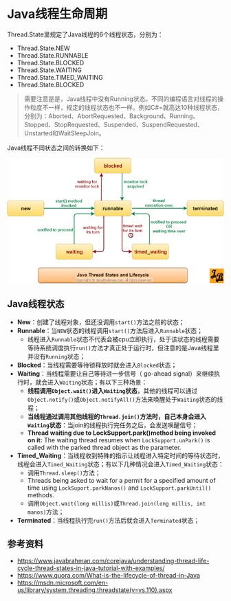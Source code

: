 # Java线程生命周期

Thread.State里规定了Java线程的6个线程状态，分别为：

* Thread.State.NEW
* Thread.State.RUNNABLE
* Thread.State.BLOCKED
* Thread.State.WAITING
* Thread.State.TIMED_WAITING
* Thread.State.BLOCKED

> 需要注意是是，Java线程中没有Running状态。不同的编程语言对线程的操作粒度不一样，规定的线程状态也不一样。例如C#=就高达10种线程状态，分别为：Aborted、AbortRequested、Background、Running、Stopped、StopRequested、Suspended、SuspendRequested、Unstarted和WaitSleepJoin。

Java线程不同状态之间的转换如下：

![Java线程生命周期](img/ThreadStatesLifeCycle.png)



## Java线程状态

- **New**：创建了线程对象，但还没调用`start()`方法之前的状态；
- **Runnable**：当`NEW`状态的线程调用`start()`方法后进入`Runnable`状态；
  - 线程进入`Runnable`状态不代表会被cpu立即执行，处于该状态的线程需要等待系统调度执行`run()`方法才真正处于运行时，但注意的是Java线程里并没有`Running`状态；
- **Blocked**：当线程需要等待锁释放时就会进入`Blocked`状态；
- **Waiting**：当线程需要让自己等待进一步信号（ go-ahead signal）来继续执行时，就会进入`Waiting`状态；有以下三种场景：
  - **线程调用`Object.wait()`进入`Waiting`状态**，其他的线程可以通过`Object.notify()`或`Object.notifyAll()`方法来唤醒处于`Waiting`状态的线程；
  - **当线程通过调用其他线程的`Thread.join()`方法时，自己本身会进入`Waiting`状态**：当join的线程执行完任务之后，会发送唤醒信号；
  - **Thread waiting due to LockSupport.park()method being invoked on it:** The waiting thread resumes when `LockSupport.unPark()` is called with the parked thread object as the parameter.
- **Timed_Waiting**：当线程收到特殊的指示让线程进入特定时间的等待状态时，线程会进入`Timed_Waiting`状态；有以下几种情况会进入`Timed_Waiting`状态：
  - 调用`Thread.sleep()`方法；
  - Threads being asked to wait for a permit for a specified amount of time using `LockSuport.parkNanos()` and `LockSupport.parkUntil()` methods.
  - 调用`Object.wait(long millis)`或`Thread.join(long millis, int manos)`方法；
- **Terminated**：当线程执行完`run()`方法后就会进入`Terminated`状态；

## 参考资料

* https://www.javabrahman.com/corejava/understanding-thread-life-cycle-thread-states-in-java-tutorial-with-examples/
* https://www.quora.com/What-is-the-lifecycle-of-thread-in-Java
* https://msdn.microsoft.com/en-us/library/system.threading.threadstate(v=vs.110).aspx